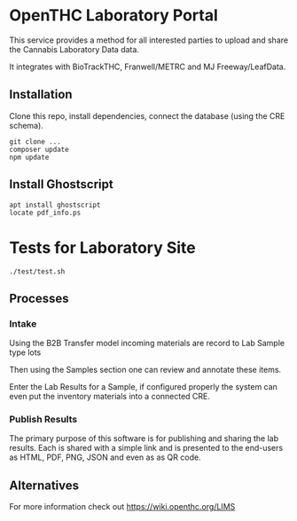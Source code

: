 # OpenTHC Laboratory Portal

This service provides a method for all interested parties to upload and share the Cannabis Laboratory Data data.

It integrates with BioTrackTHC, Franwell/METRC and MJ Freeway/LeafData.


## Installation

Clone this repo, install dependencies, connect the database (using the CRE schema).

```shell
git clone ...
composer update
npm update
```


## Install Ghostscript

```
apt install ghostscript
locate pdf_info.ps
```


# Tests for Laboratory Site

```
./test/test.sh
```


## Processes

### Intake

Using the B2B Transfer model incoming materials are record to Lab Sample type lots

Then using the Samples section one can review and annotate these items.

Enter the Lab Results for a Sample, if configured properly the system can even put the inventory materials into a connected CRE.

### Publish Results

The primary purpose of this software is for publishing and sharing the lab results.
Each is shared with a simple link and is presented to the end-users as HTML, PDF, PNG, JSON and even as as QR code.


## Alternatives

For more information check out https://wiki.openthc.org/LIMS
